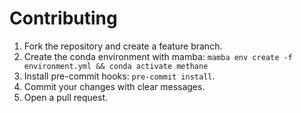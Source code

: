 # Contributing

1. Fork the repository and create a feature branch.
2. Create the conda environment with mamba: `mamba env create -f environment.yml && conda activate methane`
3. Install pre-commit hooks: `pre-commit install`.
4. Commit your changes with clear messages.
5. Open a pull request.

